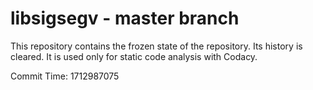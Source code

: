 # libsigsegv - master branch

This repository contains the frozen state of the repository.
Its history is cleared. It is used only for static code
analysis with Codacy.

Commit Time: 1712987075